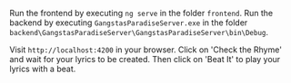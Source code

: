 Run the frontend by executing `ng serve` in the folder `frontend`.
Run the backend by executing `GangstasParadiseServer.exe` in the folder `backend\GangstasParadiseServer\GangstasParadiseServer\bin\Debug`.

Visit `http://localhost:4200` in your browser.
Click on 'Check the Rhyme' and wait for your lyrics to be created. Then click on 'Beat It' to play your lyrics with a beat.
